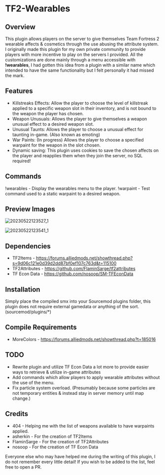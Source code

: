 # TF2-Wearables

## Overview 

This plugin allows players on the server to give themselves Team Fortress 2 wearable affects & cosmetics through the use abusing the attribute system. I originally made this plugin for my own private community to provide players with more incentive to play on the servers I provided. All the customizations are done mainly through a menu accessible with **!wearables**, I had gotten this idea from a plugin with a similar name which intended to have the same functionality but I felt personally it had missed the mark.

## Features

- Killstreaks Effects: Allow the player to choose the level of killstreak applied to a specific weapon slot in their inventory, and is not bound to the weapon the player has chosen.
- Weapon Unusuals: Allows the player to give themselves a weapon unusual effect to a desired weapon slot.
- Unusual Taunts: Allows the player to choose a unusual effect for taunting in-game. (Also known as emoting)
- War Paints: (In progress) Allows the player to choose a specified warpaint for the weapon in the slot chosen.
- Dynamic saving: This plugin uses cookies to save the chosen affects on the player and reapplies them when they join the server, no SQL required!

## Commands

!wearables - Display the wearables menu to the player.
!warpaint - Test command used to a static warpaint to a desired weapon.

## Preview Images

![20230522123527_1](https://github.com/cigzag/TF2-Wearables/assets/23132897/5acf03a5-4316-41e9-861e-f6966fd583de)

![20230522123541_1](https://github.com/cigzag/TF2-Wearables/assets/23132897/d4d270eb-8bbc-4d5d-8ca9-5d4bc0414a79)

## Dependencies

- TF2Items - https://forums.alliedmods.net/showthread.php?s=9d06c121e0d39d2dd87bf0ef107c763d&t=115100
- TF2Attributes - https://github.com/FlaminSarge/tf2attributes
- TF Econ Data - https://github.com/nosoop/SM-TFEconData

## Installation

Simply place the compiled smx into your Sourcemod plugins folder, this plugin does not require external gamedata or anything of the sort.
(sourcemod/plugins/*)

## Compile Requirements

- MoreColors - https://forums.alliedmods.net/showthread.php?t=185016

## TODO

- Rewrite plugin and utilize TF Econ Data a lot more to provide easier ways to retrieve & utilize in-game attributes
- Add commands which allow players to apply wearable attributes without the use of the menu.
- Fix particle system overload. (Presumably because some particles are not temporary entities & instead stay in server memory until map change.)

## Credits

- 404 - Helping me with the list of weapons available to have warpaints applied.
- asherkin - For the creation of TF2Items
- FlaminSarge - For the creation of TF2Attributes
- nosoop - For the creation of TF Econ Data

Everyone else who may have helped me during the writing of this plugin, I do not remember every little detail! If you wish to be added to the list, feel free to open a PR.
